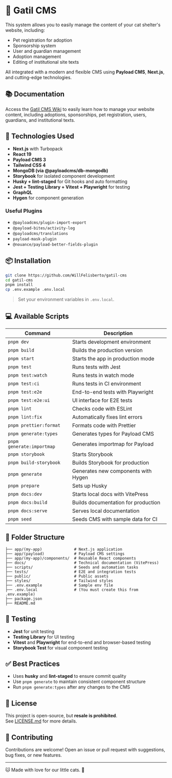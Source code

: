 
# 🐾 Gatil CMS

This system allows you to easily manage the content of your cat shelter's website, including:

- Pet registration for adoption
- Sponsorship system
- User and guardian management
- Adoption management
- Editing of institutional site texts

All integrated with a modern and flexible CMS using **Payload CMS**, **Next.js**, and cutting-edge technologies.

## 📚 Documentation

Access the [Gatil CMS Wiki](https://docs-gatil-cms.vercel.app/) to easily learn how to manage your website content, including adoptions, sponsorships, pet registration, users, guardians, and institutional texts.

## 🚀 Technologies Used

- **Next.js** with Turbopack
- **React 19**
- **Payload CMS 3**
- **Tailwind CSS 4**
- **MongoDB (via @payloadcms/db-mongodb)**
- **Storybook** for isolated component development
- **Husky + lint-staged** for Git hooks and auto formatting
- **Jest + Testing Library + Vitest + Playwright** for testing
- **GraphQL**
- **Hygen** for component generation

### Useful Plugins

- `@payloadcms/plugin-import-export`
- `@payload-bites/activity-log`
- `@payloadcms/translations`
- `payload-mask-plugin`
- `@nouance/payload-better-fields-plugin`

## 📦 Installation

```bash
git clone https://github.com/WillFelisberto/gatil-cms
cd gatil-cms
pnpm install
cp .env.example .env.local
```

> Set your environment variables in `.env.local`.

## 💻 Available Scripts

| Command                   | Description                                 |
| ------------------------- | ------------------------------------------- |
| `pnpm dev`                | Starts development environment              |
| `pnpm build`              | Builds the production version               |
| `pnpm start`              | Starts the app in production mode           |
| `pnpm test`               | Runs tests with Jest                        |
| `pnpm test:watch`         | Runs tests in watch mode                    |
| `pnpm test:ci`            | Runs tests in CI environment                |
| `pnpm test:e2e`           | End-to-end tests with Playwright            |
| `pnpm test:e2e:ui`        | UI interface for E2E tests                  |
| `pnpm lint`               | Checks code with ESLint                     |
| `pnpm lint:fix`           | Automatically fixes lint errors             |
| `pnpm prettier:format`    | Formats code with Prettier                  |
| `pnpm generate:types`     | Generates types for Payload CMS             |
| `pnpm generate:importmap` | Generates importmap for Payload             |
| `pnpm storybook`          | Starts Storybook                            |
| `pnpm build-storybook`    | Builds Storybook for production             |
| `pnpm generate`           | Generates new components with Hygen         |
| `pnpm prepare`            | Sets up Husky                               |
| `pnpm docs:dev`           | Starts local docs with VitePress            |
| `pnpm docs:build`         | Builds documentation for production         |
| `pnpm docs:serve`         | Serves local documentation                  |
| `pnpm seed`               | Seeds CMS with sample data for CI           |

## 📁 Folder Structure

```
├── app/(my-app)              # Next.js application
├── app/(payload)             # Payload CMS settings
├── app/(my-app)/components/  # Reusable React components
├── docs/                     # Technical documentation (VitePress)
├── scripts/                  # Seeds and automation tasks
├── tests/                    # E2E and integration tests
├── public/                   # Public assets
├── styles/                   # Tailwind styles
├── .env.example              # Sample env file
├── .env.local                # (You must create this from .env.example)
├── package.json
├── README.md
```

## 🧪 Testing

- **Jest** for unit testing
- **Testing Library** for UI testing
- **Vitest** and **Playwright** for end-to-end and browser-based testing
- **Storybook Test** for visual component testing

## ✅ Best Practices

- Uses **husky** and **lint-staged** to ensure commit quality
- Use `pnpm generate` to maintain consistent component structure
- Run `pnpm generate:types` after any changes to the CMS

## 📃 License

This project is open-source, but **resale is prohibited**.  
See [LICENSE.md](./LICENSE.md) for more details.

## 🙋 Contributing

Contributions are welcome! Open an issue or pull request with suggestions, bug fixes, or new features.

---

🐱 Made with love for our little cats. 💜
